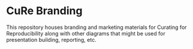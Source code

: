 # CuRe Branding

This repository houses branding and marketing materials for Curating for Reproducibility along with other diagrams that might be used for presentation building, reporting, etc. 
